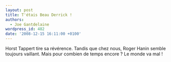 ```yaml
---
layout: post
title: T'étais Beau Derrick !
authors:
  - Joe Gantdelaine
wordpress_id: 482
date: '2008-12-15 16:11:00 +0100'
---
```

Horst Tappert tire sa révérence. Tandis que chez nous, Roger Hanin semble toujours vaillant. Mais pour combien de temps encore ? Le monde va mal !
